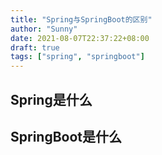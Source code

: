 ```yaml
---
title: "Spring与SpringBoot的区别"
author: "Sunny"
date: 2021-08-07T22:37:22+08:00
draft: true
tags: ["spring", "springboot"]
---
```


## Spring是什么



## SpringBoot是什么

